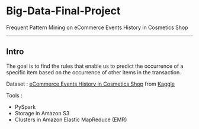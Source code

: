 # Big-Data-Final-Project
Frequent Pattern Mining on eCommerce Events History in Cosmetics Shop

---
## Intro
The goal is to find the rules that enable us to predict the occurrence of a specific item based on the occurrence of other items in the transaction.

Dataset : [eCommerce Events History in Cosmetics Shop](https://www.kaggle.com/datasets/mkechinov/ecommerce-events-history-in-cosmetics-shop) from [Kaggle](https://www.kaggle.com/)

Tools :
* PySpark
* Storage in Amazon S3
* Clusters in Amazon Elastic MapReduce (EMR)
